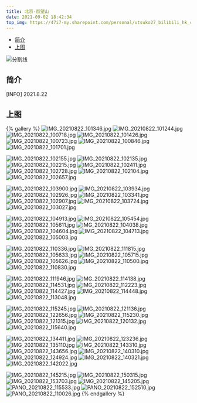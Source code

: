 ```yaml
---
title: 北京-百望山
date: 2021-09-02 18:42:34
top_img: https://47i7-my.sharepoint.com/personal/utsuko27_bilibili_hk_cn/Documents/Pictures/bed/post/4VTNxMuivqYPAWK.jpg
---
```


<!--
 * @?: *********************************************************************
 * @Author: Weidows
 * @LastEditors: Weidows
 * @LastEditTime: 2021-09-02 19:08:23
 * @FilePath: \Blog-private\source\gallery\Landscape\百望山.md
 * @Description:
 * @!: *********************************************************************
-->

- [简介](#简介)
- [上图](#上图)

![分割线](https://cdn.jsdelivr.net/gh/Weidows/Images/img/divider.png)

## 简介

[INFO] 2021.8.22

## 上图

{% gallery %}
![IMG_20210822_101346.jpg](https://47i7-my.sharepoint.com/personal/utsuko27_bilibili_hk_cn/Documents/Pictures/bed/post/4VTNxMuivqYPAWK.jpg)
![IMG_20210822_101244.jpg](https://47i7-my.sharepoint.com/personal/utsuko27_bilibili_hk_cn/Documents/Pictures/bed/post/j3ztFdxEnbufwi6.jpg)
![IMG_20210822_100718.jpg](https://47i7-my.sharepoint.com/personal/utsuko27_bilibili_hk_cn/Documents/Pictures/bed/post/AsdiKvlWEJGVxz4.jpg)
![IMG_20210822_101426.jpg](https://47i7-my.sharepoint.com/personal/utsuko27_bilibili_hk_cn/Documents/Pictures/bed/post/AeYmKBROW8Qhtrj.jpg)
![IMG_20210822_100723.jpg](https://47i7-my.sharepoint.com/personal/utsuko27_bilibili_hk_cn/Documents/Pictures/bed/post/WaTht2vciypzQBl.jpg)
![IMG_20210822_100846.jpg](https://47i7-my.sharepoint.com/personal/utsuko27_bilibili_hk_cn/Documents/Pictures/bed/post/P7ZdKMfoGkWw9Lp.jpg)
![IMG_20210822_101701.jpg](https://47i7-my.sharepoint.com/personal/utsuko27_bilibili_hk_cn/Documents/Pictures/bed/post/fvuYsHwyXnDZtBg.jpg)

![IMG_20210822_102155.jpg](https://47i7-my.sharepoint.com/personal/utsuko27_bilibili_hk_cn/Documents/Pictures/bed/post/CrE24H7TY9ypqKx.jpg)
![IMG_20210822_102135.jpg](https://47i7-my.sharepoint.com/personal/utsuko27_bilibili_hk_cn/Documents/Pictures/bed/post/wNaRsHqALcI68J2.jpg)
![IMG_20210822_102215.jpg](https://47i7-my.sharepoint.com/personal/utsuko27_bilibili_hk_cn/Documents/Pictures/bed/post/Jvi6ADPl13LNtIY.jpg)
![IMG_20210822_102411.jpg](https://47i7-my.sharepoint.com/personal/utsuko27_bilibili_hk_cn/Documents/Pictures/bed/post/1VgB2E4w8ik9ICq.jpg)
![IMG_20210822_102728.jpg](https://47i7-my.sharepoint.com/personal/utsuko27_bilibili_hk_cn/Documents/Pictures/bed/post/JKeAtQazvcOm8pP.jpg)
![IMG_20210822_102104.jpg](https://47i7-my.sharepoint.com/personal/utsuko27_bilibili_hk_cn/Documents/Pictures/bed/post/1BKY9A4cvzSTt73.jpg)
![IMG_20210822_102657.jpg](https://47i7-my.sharepoint.com/personal/utsuko27_bilibili_hk_cn/Documents/Pictures/bed/post/qLmEw1yGKWbjt5f.jpg)

![IMG_20210822_103900.jpg](https://47i7-my.sharepoint.com/personal/utsuko27_bilibili_hk_cn/Documents/Pictures/bed/post/zPVcgrsSOaFZ2BN.jpg)
![IMG_20210822_103934.jpg](https://47i7-my.sharepoint.com/personal/utsuko27_bilibili_hk_cn/Documents/Pictures/bed/post/H9qnsMZcW34LEzh.jpg)
![IMG_20210822_102926.jpg](https://47i7-my.sharepoint.com/personal/utsuko27_bilibili_hk_cn/Documents/Pictures/bed/post/CRwZFuXDvteE6iV.jpg)
![IMG_20210822_103341.jpg](https://47i7-my.sharepoint.com/personal/utsuko27_bilibili_hk_cn/Documents/Pictures/bed/post/vRNly2K7VzQ6HLW.jpg)
![IMG_20210822_102907.jpg](https://47i7-my.sharepoint.com/personal/utsuko27_bilibili_hk_cn/Documents/Pictures/bed/post/LB2tZfJVewCMiAI.jpg)
![IMG_20210822_103724.jpg](https://47i7-my.sharepoint.com/personal/utsuko27_bilibili_hk_cn/Documents/Pictures/bed/post/xMgkChRJ7I4dPea.jpg)
![IMG_20210822_103027.jpg](https://47i7-my.sharepoint.com/personal/utsuko27_bilibili_hk_cn/Documents/Pictures/bed/post/gBceitSPEnCzosY.jpg)

![IMG_20210822_104913.jpg](https://47i7-my.sharepoint.com/personal/utsuko27_bilibili_hk_cn/Documents/Pictures/bed/post/j5m9ktKZC8sW3l1.jpg)
![IMG_20210822_105454.jpg](https://47i7-my.sharepoint.com/personal/utsuko27_bilibili_hk_cn/Documents/Pictures/bed/post/ckOQHzG25JAfWT3.jpg)
![IMG_20210822_105611.jpg](https://47i7-my.sharepoint.com/personal/utsuko27_bilibili_hk_cn/Documents/Pictures/bed/post/UndyEA932K6uCgQ.jpg)
![IMG_20210822_104038.jpg](https://47i7-my.sharepoint.com/personal/utsuko27_bilibili_hk_cn/Documents/Pictures/bed/post/nFmqlz3bDxsyTr9.jpg)
![IMG_20210822_104604.jpg](https://47i7-my.sharepoint.com/personal/utsuko27_bilibili_hk_cn/Documents/Pictures/bed/post/8r7USaybjZe1mwY.jpg)
![IMG_20210822_104713.jpg](https://47i7-my.sharepoint.com/personal/utsuko27_bilibili_hk_cn/Documents/Pictures/bed/post/Ij4ylasgo3wkKDG.jpg)
![IMG_20210822_105003.jpg](https://47i7-my.sharepoint.com/personal/utsuko27_bilibili_hk_cn/Documents/Pictures/bed/post/vcliJCQHOyLk4es.jpg)

![IMG_20210822_110336.jpg](https://47i7-my.sharepoint.com/personal/utsuko27_bilibili_hk_cn/Documents/Pictures/bed/post/4ESX3JovgNrQTkD.jpg)
![IMG_20210822_111815.jpg](https://47i7-my.sharepoint.com/personal/utsuko27_bilibili_hk_cn/Documents/Pictures/bed/post/NGmR3qDvaihyPc8.jpg)
![IMG_20210822_105633.jpg](https://47i7-my.sharepoint.com/personal/utsuko27_bilibili_hk_cn/Documents/Pictures/bed/post/ELcQp2kZXwI8Trf.jpg)
![IMG_20210822_105715.jpg](https://47i7-my.sharepoint.com/personal/utsuko27_bilibili_hk_cn/Documents/Pictures/bed/post/u8mUHceVIgCbEKa.jpg)
![IMG_20210822_105626.jpg](https://47i7-my.sharepoint.com/personal/utsuko27_bilibili_hk_cn/Documents/Pictures/bed/post/SJ1DXmBUieHKlG8.jpg)
![IMG_20210822_110500.jpg](https://47i7-my.sharepoint.com/personal/utsuko27_bilibili_hk_cn/Documents/Pictures/bed/post/zH7irpnFmghku1Q.jpg)
![IMG_20210822_110830.jpg](https://47i7-my.sharepoint.com/personal/utsuko27_bilibili_hk_cn/Documents/Pictures/bed/post/qSY3RpoiQOkFE5y.jpg)

![IMG_20210822_111946.jpg](https://47i7-my.sharepoint.com/personal/utsuko27_bilibili_hk_cn/Documents/Pictures/bed/post/9OXLBjYiuG4SeTD.jpg)
![IMG_20210822_114138.jpg](https://47i7-my.sharepoint.com/personal/utsuko27_bilibili_hk_cn/Documents/Pictures/bed/post/93NLxt7o4w6hzaA.jpg)
![IMG_20210822_114531.jpg](https://47i7-my.sharepoint.com/personal/utsuko27_bilibili_hk_cn/Documents/Pictures/bed/post/bzmLGUMvZg5EjOq.jpg)
![IMG_20210822_112223.jpg](https://47i7-my.sharepoint.com/personal/utsuko27_bilibili_hk_cn/Documents/Pictures/bed/post/qsmuA9c2RlJWCSh.jpg)
![IMG_20210822_114427.jpg](https://47i7-my.sharepoint.com/personal/utsuko27_bilibili_hk_cn/Documents/Pictures/bed/post/2qEeORAxFJCst9a.jpg)
![IMG_20210822_114448.jpg](https://47i7-my.sharepoint.com/personal/utsuko27_bilibili_hk_cn/Documents/Pictures/bed/post/dVUcKkLbtiDQroY.jpg)
![IMG_20210822_113048.jpg](https://47i7-my.sharepoint.com/personal/utsuko27_bilibili_hk_cn/Documents/Pictures/bed/post/gzXWUQo2GFa8SMA.jpg)

![IMG_20210822_115245.jpg](https://47i7-my.sharepoint.com/personal/utsuko27_bilibili_hk_cn/Documents/Pictures/bed/post/l6gKzdbEGmvAJ3w.jpg)
![IMG_20210822_121136.jpg](https://47i7-my.sharepoint.com/personal/utsuko27_bilibili_hk_cn/Documents/Pictures/bed/post/1ESX9ghaQxmKuCR.jpg)
![IMG_20210822_122656.jpg](https://47i7-my.sharepoint.com/personal/utsuko27_bilibili_hk_cn/Documents/Pictures/bed/post/2IBFyW7bO5fhVkT.jpg)
![IMG_20210822_115230.jpg](https://47i7-my.sharepoint.com/personal/utsuko27_bilibili_hk_cn/Documents/Pictures/bed/post/5TlMzKOAoQre9hS.jpg)
![IMG_20210822_121315.jpg](https://47i7-my.sharepoint.com/personal/utsuko27_bilibili_hk_cn/Documents/Pictures/bed/post/cU2vXVwPil17s4G.jpg)
![IMG_20210822_120132.jpg](https://47i7-my.sharepoint.com/personal/utsuko27_bilibili_hk_cn/Documents/Pictures/bed/post/CDjGBblSqadKnXx.jpg)
![IMG_20210822_115640.jpg](https://47i7-my.sharepoint.com/personal/utsuko27_bilibili_hk_cn/Documents/Pictures/bed/post/VzsMYxmRFCSAeKQ.jpg)

![IMG_20210822_134411.jpg](https://47i7-my.sharepoint.com/personal/utsuko27_bilibili_hk_cn/Documents/Pictures/bed/post/mPtYDKrX9AQduci.jpg)
![IMG_20210822_123236.jpg](https://47i7-my.sharepoint.com/personal/utsuko27_bilibili_hk_cn/Documents/Pictures/bed/post/oHAY8M1pzkQUcTr.jpg)
![IMG_20210822_135110.jpg](https://47i7-my.sharepoint.com/personal/utsuko27_bilibili_hk_cn/Documents/Pictures/bed/post/vp2hxeWiZjfTEk5.jpg)
![IMG_20210822_143310.jpg](https://47i7-my.sharepoint.com/personal/utsuko27_bilibili_hk_cn/Documents/Pictures/bed/post/BrKGSxYOpdkfD3j.jpg)
![IMG_20210822_143656.jpg](https://47i7-my.sharepoint.com/personal/utsuko27_bilibili_hk_cn/Documents/Pictures/bed/post/bjdVDYvMGKLRr8x.jpg)
![IMG_20210822_140310.jpg](https://47i7-my.sharepoint.com/personal/utsuko27_bilibili_hk_cn/Documents/Pictures/bed/post/BOy1FYbksR3Im8E.jpg)
![IMG_20210822_124924.jpg](https://47i7-my.sharepoint.com/personal/utsuko27_bilibili_hk_cn/Documents/Pictures/bed/post/oDI2G7BNl5vr6A9.jpg)
![IMG_20210822_140321.jpg](https://47i7-my.sharepoint.com/personal/utsuko27_bilibili_hk_cn/Documents/Pictures/bed/post/btPvOVcYgQlLTos.jpg)
![IMG_20210822_142022.jpg](https://47i7-my.sharepoint.com/personal/utsuko27_bilibili_hk_cn/Documents/Pictures/bed/post/eBYbSJ1djRPqyQg.jpg)

![IMG_20210822_145215.jpg](https://47i7-my.sharepoint.com/personal/utsuko27_bilibili_hk_cn/Documents/Pictures/bed/post/pUMDdHw9TaQ4foh.jpg)
![IMG_20210822_150315.jpg](https://47i7-my.sharepoint.com/personal/utsuko27_bilibili_hk_cn/Documents/Pictures/bed/post/GHzZDhlbc3IqOnP.jpg)
![IMG_20210822_153703.jpg](https://47i7-my.sharepoint.com/personal/utsuko27_bilibili_hk_cn/Documents/Pictures/bed/post/MHN1DrdknCWGmLZ.jpg)
![IMG_20210822_145205.jpg](https://47i7-my.sharepoint.com/personal/utsuko27_bilibili_hk_cn/Documents/Pictures/bed/post/hxoEHtvLBieKsNb.jpg)
![PANO_20210822_115533.jpg](https://47i7-my.sharepoint.com/personal/utsuko27_bilibili_hk_cn/Documents/Pictures/bed/post/UdhOf5WN2MKFeuo.jpg)
![PANO_20210822_152510.jpg](https://47i7-my.sharepoint.com/personal/utsuko27_bilibili_hk_cn/Documents/Pictures/bed/post/wXaOCQAW9IrSiF3.jpg)
![PANO_20210822_110026.jpg](https://47i7-my.sharepoint.com/personal/utsuko27_bilibili_hk_cn/Documents/Pictures/bed/post/6lI59Kb8AWxSujF.jpg)
{% endgallery %}
